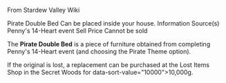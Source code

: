 From Stardew Valley Wiki

Pirate Double Bed Can be placed inside your house. Information Source(s) Penny's 14-Heart event Sell Price Cannot be sold

The **Pirate Double Bed** is a piece of furniture obtained from completing Penny's 14-Heart event (and choosing the Pirate Theme option).

If the original is lost, a replacement can be purchased at the Lost Items Shop in the Secret Woods for data-sort-value="10000"&gt;10,000g.